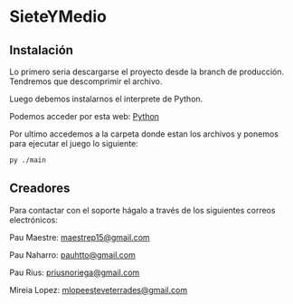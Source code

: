 # SieteYMedio

## Instalación

Lo primero seria descargarse el proyecto desde la branch de producción. Tendremos que descomprimir el archivo.

Luego debemos instalarnos el interprete de Python.

Podemos acceder por esta web:
[Python](https://python.org/downloads/)

Por ultimo accedemos a la carpeta donde estan los archivos y ponemos para ejecutar el juego lo siguiente:
```bash
py ./main
```



    
## Creadores

Para contactar con el soporte hágalo a través de los siguientes correos electrónicos:

Pau Maestre: maestrep15@gmail.com

Pau Naharro: pauhtto@gmail.com

Pau Rius: priusnoriega@gmail.com

Mireia Lopez: mlopeesteveterrades@gmail.com
